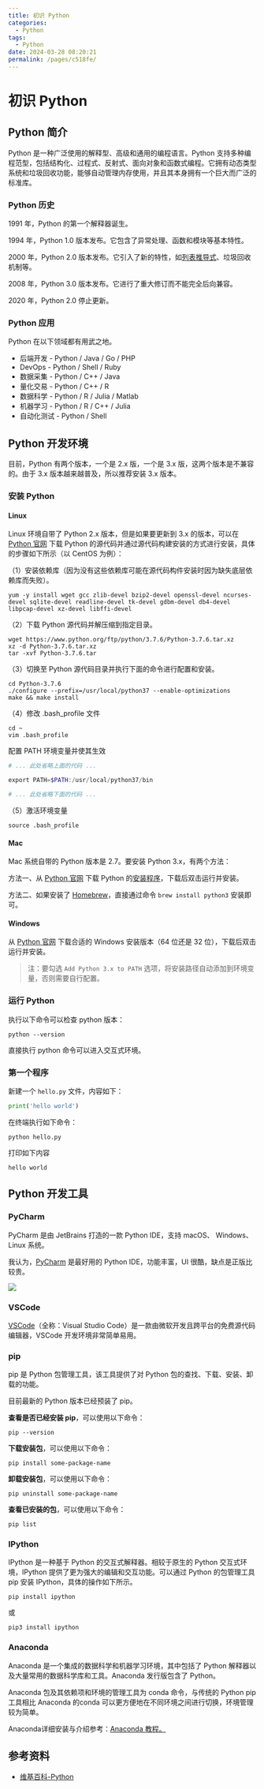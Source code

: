 ```yaml
---
title: 初识 Python
categories:
  - Python
tags:
  - Python
date: 2024-03-28 08:20:21
permalink: /pages/c518fe/
---
```


# 初识 Python

## Python 简介

Python 是一种广泛使用的解释型、高级和通用的编程语言。Python 支持多种编程范型，包括结构化、过程式、反射式、面向对象和函数式编程。它拥有动态类型系统和垃圾回收功能，能够自动管理内存使用，并且其本身拥有一个巨大而广泛的标准库。

### Python 历史

1991 年，Python 的第一个解释器诞生。

1994 年，Python 1.0 版本发布。它包含了异常处理、函数和模块等基本特性。

2000 年，Python 2.0 版本发布。它引入了新的特性，如[列表推导式](https://zh.wikipedia.org/wiki/列表推导式)、垃圾回收机制等。

2008 年，Python 3.0 版本发布。它进行了重大修订而不能完全后向兼容。

2020 年，Python 2.0 停止更新。

### Python 应用

Python 在以下领域都有用武之地。

- 后端开发 - Python / Java / Go / PHP
- DevOps - Python / Shell / Ruby
- 数据采集 - Python / C++ / Java
- 量化交易 - Python / C++ / R
- 数据科学 - Python / R / Julia / Matlab
- 机器学习 - Python / R / C++ / Julia
- 自动化测试 - Python / Shell

## Python 开发环境

目前，Python 有两个版本，一个是 2.x 版，一个是 3.x 版，这两个版本是不兼容的。由于 3.x 版本越来越普及，所以推荐安装 3.x 版本。

### 安装 Python

#### Linux

Linux 环境自带了 Python 2.x 版本，但是如果要更新到 3.x 的版本，可以在 [Python 官网](https://www.python.org/) 下载 Python 的源代码并通过源代码构建安装的方式进行安装，具体的步骤如下所示（以 CentOS 为例）：

（1）安装依赖库（因为没有这些依赖库可能在源代码构件安装时因为缺失底层依赖库而失败）。

```shell
yum -y install wget gcc zlib-devel bzip2-devel openssl-devel ncurses-devel sqlite-devel readline-devel tk-devel gdbm-devel db4-devel libpcap-devel xz-devel libffi-devel
```

（2）下载 Python 源代码并解压缩到指定目录。

```shell
wget https://www.python.org/ftp/python/3.7.6/Python-3.7.6.tar.xz
xz -d Python-3.7.6.tar.xz
tar -xvf Python-3.7.6.tar
```

（3）切换至 Python 源代码目录并执行下面的命令进行配置和安装。

```shell
cd Python-3.7.6
./configure --prefix=/usr/local/python37 --enable-optimizations
make && make install
```

（4）修改 .bash_profile 文件

```shell
cd ~
vim .bash_profile
```

配置 PATH 环境变量并使其生效

```powershell
# ... 此处省略上面的代码 ...

export PATH=$PATH:/usr/local/python37/bin

# ... 此处省略下面的代码 ...
```

（5）激活环境变量

```shell
source .bash_profile
```

#### Mac

Mac 系统自带的 Python 版本是 2.7。要安装 Python 3.x，有两个方法：

方法一、从 [Python 官网](https://www.python.org/) 下载 Python 的[安装程序](https://www.python.org/downloads/)，下载后双击运行并安装。

方法二、如果安装了 [Homebrew](https://brew.sh/)，直接通过命令 `brew install python3` 安装即可。

#### Windows

从 [Python 官网](https://www.python.org/) 下载合适的 Windows 安装版本（64 位还是 32 位），下载后双击运行并安装。

> 注：要勾选 `Add Python 3.x to PATH` 选项，将安装路径自动添加到环境变量，否则需要自行配置。

### 运行 Python

执行以下命令可以检查 python 版本：

```
python --version
```

直接执行 python 命令可以进入交互式环境。

### 第一个程序

新建一个 `hello.py` 文件，内容如下：

```python
print('hello world')
```

在终端执行如下命令：

```shell
python hello.py
```

打印如下内容

```
hello world
```

## Python 开发工具

### PyCharm

PyCharm 是由 JetBrains 打造的一款 Python IDE，支持 macOS、 Windows、 Linux 系统。

我认为，[PyCharm](https://www.jetbrains.com/pycharm/) 是最好用的 Python IDE，功能丰富，UI 很酷，缺点是正版比较贵。

![](https://www.jetbrains.com/pycharm/img/screenshots/code-completion_animation.gif)

### VSCode

[VSCode](https://github.com/microsoft/vscode)（全称：Visual Studio Code）是一款由微软开发且跨平台的免费源代码编辑器，VSCode 开发环境非常简单易用。

### pip

pip 是 Python 包管理工具，该工具提供了对 Python 包的查找、下载、安装、卸载的功能。

目前最新的 Python 版本已经预装了 pip。

**查看是否已经安装 pip**，可以使用以下命令：

```
pip --version
```

**下载安装包**，可以使用以下命令：

```
pip install some-package-name
```

**卸载安装包**，可以使用以下命令：

```
pip uninstall some-package-name
```

**查看已安装的包**，可以使用以下命令：

```
pip list
```

### IPython

IPython 是一种基于 Python 的交互式解释器。相较于原生的 Python 交互式环境，IPython 提供了更为强大的编辑和交互功能。可以通过 Python 的包管理工具 pip 安装 IPython，具体的操作如下所示。

```
pip install ipython
```

或

```
pip3 install ipython
```

### Anaconda

Anaconda 是一个集成的数据科学和机器学习环境，其中包括了 Python 解释器以及大量常用的数据科学库和工具。Anaconda 发行版包含了 Python。

Anaconda 包及其依赖项和环境的管理工具为 conda 命令，与传统的 Python pip 工具相比 Anaconda 的conda 可以更方便地在不同环境之间进行切换，环境管理较为简单。

Anaconda详细安装与介绍参考：[Anaconda 教程。](https://www.runoob.com/python-qt/anaconda-tutorial.html)

## 参考资料

- [维基百科-Python](https://zh.wikipedia.org/wiki/Python)
